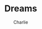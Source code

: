 ---
title: Dreams
category: Demo Category
author: Charlie
pub-date: 2015-10-13

layout: default
modal-id: 1

img: dreams.png
thumbnail: dreams-thumbnail.png
alt: image-alt

description: This is a demo post. Try to record team's event in 140 words like a slice of weibo. NOTE that you only need to modify 'title' 'category' 'author' 'date', put two images(big one for post, small one for page) and write 'alt' text to relace image if img is not available, set modal-id in order, and add description finally.
---